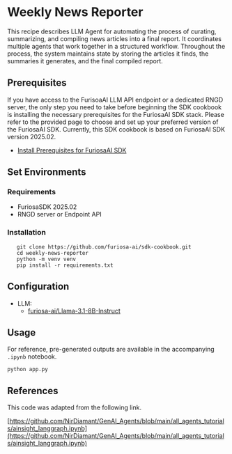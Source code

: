# Weekly News Reporter
This recipe describes LLM Agent for automating the process of curating, summarizing, and compiling news articles into a final report. It coordinates multiple agents that work together in a structured workflow. Throughout the process, the system maintains state by storing the articles it finds, the summaries it generates, and the final compiled report.

## Prerequisites
If you have access to the FurisoaAI LLM API endpoint or a dedicated RNGD server, the only step you need to take before beginning the SDK cookbook is installing the necessary prerequisites for the FuriosaAI SDK stack. Please refer to the provided page to choose and set up your preferred version of the FuriosaAI SDK. Currently, this SDK cookbook is based on FuriosaAI SDK version 2025.02.
- [Install Prerequisites for FuriosaAI SDK](https://developer.furiosa.ai/latest/en/getting_started/prerequisites.html)

## Set Environments 

### Requirements
- FuriosaSDK 2025.02
- RNGD server or Endpoint API

### Installation
```
   git clone https://github.com/furiosa-ai/sdk-cookbook.git
   cd weekly-news-reporter
   python -m venv venv
   pip install -r requirements.txt
```

## Configuration
- LLM:
   - [furiosa-ai/Llama-3.1-8B-Instruct](https://huggingface.co/furiosa-ai/Llama-3.1-8B-Instruct)

 
## Usage
For reference, pre-generated outputs are available in the accompanying `.ipynb` notebook.
```
python app.py
```
## References
This code was adapted from the following link.

[https://github.com/NirDiamant/GenAI_Agents/blob/main/all_agents_tutorials/ainsight_langgraph.ipynb](https://github.com/NirDiamant/GenAI_Agents/blob/main/all_agents_tutorials/ainsight_langgraph.ipynb)
